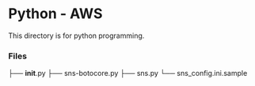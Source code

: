 # Python - AWS

This directory is for python programming. 

### Files
├── __init__.py
├── sns-botocore.py
├── sns.py
└── sns_config.ini.sample
